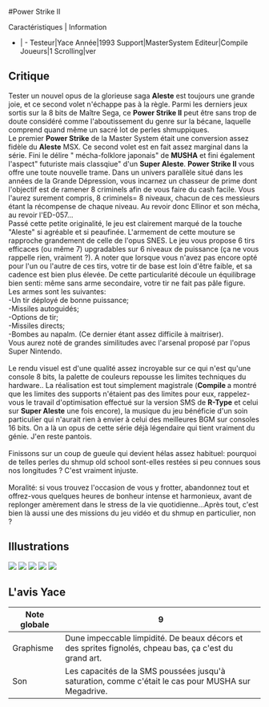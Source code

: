#Power Strike II

Caractéristiques | Information
- | -
Testeur|Yace
Année|1993
Support|MasterSystem
Editeur|Compile
Joueurs|1
Scrolling|ver

## Critique
Tester un nouvel opus de la glorieuse saga <b> Aleste</b> est toujours une grande joie, et ce second volet n'échappe pas à la règle. Parmi les derniers jeux sortis sur la 8 bits de Maître Sega, ce <b> Power Strike II</b> peut être sans trop de doute considéré comme l'aboutissement du genre sur la bécane, laquelle comprend quand même un sacré lot de perles shmuppiques.<br/>Le premier <b>Power Strike</b> de la Master System était une conversion assez fidèle du <b>Aleste</b> MSX. Ce second volet est en fait assez marginal dans la série. Fini le délire " mécha-folklore japonais" de <b>MUSHA</b> et fini également l'aspect" futuriste mais classqiue" d'un <b>Super Aleste</b>. <b>Power Strike II</b> vous offre une toute nouvelle trame. Dans un univers parallèle situé dans les années de la Grande Dépression, vous incarnez un chasseur de prime dont l'objectif est de ramener 8 criminels afin de vous faire du cash facile. Vous l'aurez surement compris, 8 criminels= 8 niveaux, chacun de ces messieurs étant la récompense de chaque niveau. Au revoir donc Ellinor et son mécha, au revoir l'ED-057...<br/>Passé cette petite originalité, le jeu est clairement marqué de la touche "Aleste" si agréable et si peaufinée. L'armement de cette mouture se rapproche grandement de celle de l'opus SNES. Le jeu vous propose 6 tirs efficaces (ou même 7) upgradables sur 6 niveaux de puissance (ça ne vous rappelle rien, vraiment ?). A noter que lorsque vous n'avez pas encore opté pour l'un ou l'autre de ces tirs, votre tir de base est loin d'être faible, et sa cadence est bien plus élevée. De cette particularité découle un équilibrage bien senti: même sans arme secondaire, votre tir ne fait pas pâle figure.<br/>Les armes sont les suivantes:<br/>-Un tir déployé de bonne puissance;<br/>-Missiles autoguidés;<br/>-Options de tir;<br/>-Missiles directs;<br/>-Bombes au napalm. (Ce dernier étant assez difficile à maitriser).<br/>Vous aurez noté  de grandes similitudes avec l'arsenal proposé par l'opus Super Nintendo.<br/><br/>Le rendu visuel est d'une qualité assez incroyable sur ce qui n'est qu'une console 8 bits, la palette de couleurs repousse les limites techniques du hardware.. La réalisation est tout simplement magistrale (<b>Compile </b>a montré que les limites des supports n'étaient pas des limites pour eux, rappelez-vous le travail d'optimisation effectué sur la version SMS de <b>R-Type</b> et celui sur <b>Super Aleste</b> une fois encore), la musique du jeu bénéficie d'un soin particulier qui n'aurait rien à envier à celui des meilleures BGM sur consoles 16 bits. On a là un opus de cette série déjà légendaire qui tient vraiment du génie. J'en reste pantois.<br/><br/>Finissons sur un coup de gueule qui devient hélas assez habituel: pourquoi de telles perles du shmup old school sont-elles restées si peu connues sous nos longitudes ? C'est vraiment injuste. <br/><br/>Moralité: si vous trouvez l'occasion de vous y frotter, abandonnez tout et offrez-vous quelques heures de bonheur intense et harmonieux, avant de replonger amèrement dans le stress de la vie quotidienne...Après tout, c'est bien là aussi une des missions du jeu vidéo et du shmup en particulier, non ?

## Illustrations
![](http://www.shmup.com/images/thumbs/img_fiche_1_925.gif)
![](http://www.shmup.com/images/thumbs/img_fiche_2_925.gif)
![](http://www.shmup.com/images/thumbs/img_fiche_3_925.gif)
![](http://www.shmup.com/images/thumbs/img_fiche_4_925.gif)
![](http://www.shmup.com/images/thumbs/img_fiche_5_925.gif)

## L'avis Yace
Note globale|9
-|-
Graphisme|Dune impeccable limpidité. De beaux décors et des sprites fignolés, chpeau bas, ça c'est du grand art.
Son|Les capacités de la SMS poussées jusqu'à saturation, comme c'était le cas pour MUSHA sur Megadrive.

